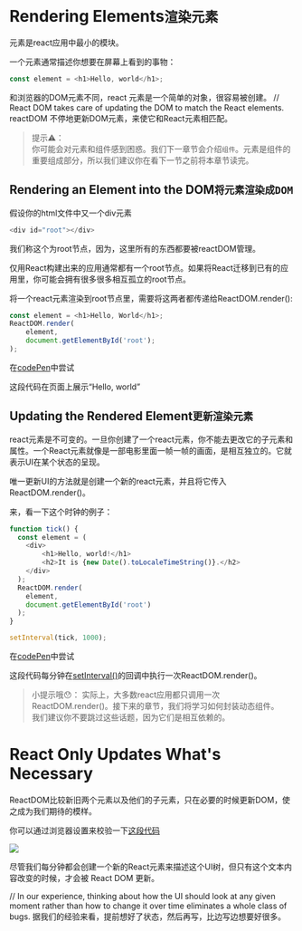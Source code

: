 # Rendering Elements`渲染元素`

元素是react应用中最小的模块。

一个元素通常描述你想要在屏幕上看到的事物：

```javascript
const element = <h1>Hello, world</h1>;
```

和浏览器的DOM元素不同，react 元素是一个简单的对象，很容易被创建。
// React DOM takes care of updating the DOM to match the React elements.
reactDOM 不停地更新DOM元素，来使它和React元素相匹配。

> 提示⚠️：<br/>
        你可能会对元素和组件感到困惑。我们下一章节会介绍`组件`。元素是组件的重要组成部分，所以我们建议你在看下一节之前将本章节读完。

## Rendering an Element into the DOM`将元素渲染成DOM`

假设你的html文件中又一个div元素

```javascript
<div id="root"></div>
```
我们称这个为root节点，因为，这里所有的东西都要被reactDOM管理。

仅用React构建出来的应用通常都有一个root节点。如果将React迁移到已有的应用里，你可能会拥有很多很多相互孤立的root节点。

将一个react元素渲染到root节点里，需要将这两者都传递给ReactDOM.render():

```javascript
const element = <h1>Hello, World</h1>;
ReactDOM.render(
    element,
    document.getElementById('root');
);
```

在[codePen](https://codepen.io/gaearon/pen/rrpgNB?editors=1010)中尝试

这段代码在页面上展示“Hello, world”

## Updating the Rendered Element`更新渲染元素`

react元素是不可变的。一旦你创建了一个react元素，你不能去更改它的子元素和属性。一个React元素就像是一部电影里面一帧一帧的画面，是相互独立的。它就表示UI在某个状态的呈现。

唯一更新UI的方法就是创建一个新的react元素，并且将它传入ReactDOM.render()。

来，看一下这个时钟的例子：

```javascript
function tick() {
  const element = (
    <div>
        <h1>Hello, world!</h1>
        <h2>It is {new Date().toLocaleTimeString()}.</h2>
    </div>
  );
  ReactDOM.render(
    element,
    document.getElementById('root')
  );
}

setInterval(tick, 1000);
```

在[codePen](https://codepen.io/gaearon/pen/gwoJZk?editors=0010)中尝试

这段代码每分钟在[setInterval()](https://developer.mozilla.org/en-US/docs/Web/API/WindowOrWorkerGlobalScope/setInterval)的回调中执行一次ReactDOM.render()。

>小提示哦😯：
    实际上，大多数react应用都只调用一次ReactDOM.render()。接下来的章节，我们将学习如何封装动态组件。<br/>
    我们建议你不要跳过这些话题，因为它们是相互依赖的。

# React Only Updates What's Necessary

ReactDOM比较新旧两个元素以及他们的子元素，只在必要的时候更新DOM，使之成为我们期待的模样。

你可以通过浏览器设置来校验一下[这段代码](https://codepen.io/gaearon/pen/gwoJZk?editors=0010)

![](https://reactjs.org/granular-dom-updates-c158617ed7cc0eac8f58330e49e48224.gif)

尽管我们每分钟都会创建一个新的React元素来描述这个UI树，但只有这个文本内容改变的时候，才会被 React DOM 更新。

// In our experience, thinking about how the UI should look at any given moment rather than how to change it over time eliminates a whole class of bugs.
据我们的经验来看，提前想好了状态，然后再写，比边写边想要好很多。